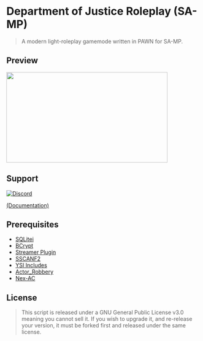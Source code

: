 # Department of Justice Roleplay (SA-MP)
> A modern light-roleplay gamemode written in PAWN for SA-MP.

## Preview
<a href="https://youtu.be/SrKPKVlyLfk" target="_blank"><img src="https://i.imgur.com/fZhMazb.jpg" width="420px" height="236px" /></a>

## Support
<a href="https://discord.gg/GqCQ73fZj4" target="_blank"><img alt="Discord" src="https://img.shields.io/discord/910872498491498536?logo=github&label=Discord"></a>

[(Documentation)](https://weponztv.gitbook.io/dojrp-samp-documentation)

## Prerequisites
* [SQLitei](https://github.com/oscar-broman/sqlitei/tree/master)
* [BCrypt](https://github.com/Sreyas-Sreelal/samp-bcrypt/releases/tag/0.4.0)
* [Streamer Plugin](https://github.com/samp-incognito/samp-streamer-plugin/releases/tag/v2.9.6)
* [SSCANF2](https://github.com/Y-Less/sscanf/releases/tag/v2.13.8)
* [YSI Includes](https://github.com/pawn-lang/YSI-Includes/releases/tag/v5.06.1932)
* [Actor_Robbery](https://github.com/PatrickGTR/actor_robbery)
* [Nex-AC](https://github.com/NexiusTailer/Nex-AC)

## License
> This script is released under a GNU General Public License v3.0 meaning you cannot sell it. If you wish to upgrade it, and re-release your version, it must be forked first and released under the same license.
